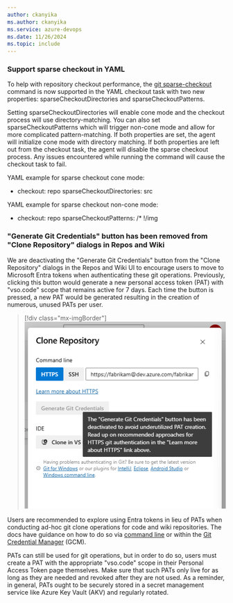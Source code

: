 ```yaml
---
author: ckanyika
ms.author: ckanyika
ms.service: azure-devops
ms.date: 11/26/2024
ms.topic: include
---
```


### Support sparse checkout in YAML

To help with repository checkout performance, the [git sparse-checkout](https://github.blog/open-source/git/bring-your-monorepo-down-to-size-with-sparse-checkout/) command is now supported in the YAML checkout task with two new properties: sparseCheckoutDirectories and sparseCheckoutPatterns.

Setting sparseCheckoutDirectories will enable cone mode and the checkout process will use directory-matching. You can also set sparseCheckoutPatterns which will trigger non-cone mode and allow for more complicated pattern-matching. If both properties are set, the agent will initialize cone mode with directory matching. If both properties are left out from the checkout task, the agent will disable the sparse checkout process. Any issues encountered while running the command will cause the checkout task to fail. 

YAML example for sparse checkout cone mode:
- checkout: repo
  sparseCheckoutDirectories: src

YAML example for sparse checkout non-cone mode:
- checkout: repo
  sparseCheckoutPatterns: /* !/img

### "Generate Git Credentials" button has been removed from "Clone Repository" dialogs in Repos and Wiki

We are deactivating the "Generate Git Credentials" button from the "Clone Repository" dialogs in the Repos and Wiki UI to encourage users to move to Microsoft Entra tokens when authenticating these git operations. Previously, clicking this button would generate a new personal access token (PAT) with "vso.code" scope that remains active for 7 days. Each time the button is pressed, a new PAT would be generated resulting in the creation of numerous, unused PATs per user.

> [!div class="mx-imgBorder"]
> [![Screenshot of deactivated Generate Git Credentials button](../../media/248-general-01.png "Screenshot of deactivated Generate Git Credentials button")](../../media/248-general-01.png#lightbox)

Users are recommended to explore using Entra tokens in lieu of PATs when conducting ad-hoc git clone operations for code and wiki repositories. The docs have guidance on how to do so via [command line](https://learn.microsoft.com/azure/devops/repos/git/auth-overview?view=azure-devops) or within the [Git Credential Manager](https://learn.microsoft.com/azure/devops/repos/git/set-up-credential-managers?view=azure-devops) (GCM).

PATs can still be used for git operations, but in order to do so, users must create a PAT with the appropriate "vso.code" scope in their Personal Access Token page themselves. Make sure that such PATs only live for as long as they are needed and revoked after they are not used. As a reminder, in general, PATs ought to be securely stored in a secret management service like Azure Key Vault (AKV) and regularly rotated. 



